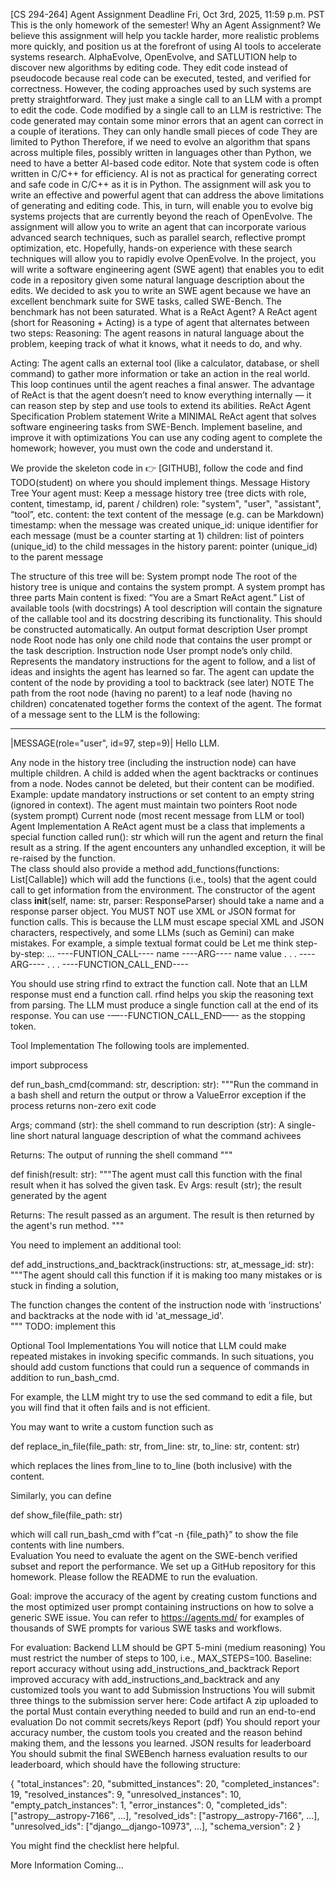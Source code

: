 [CS 294-264] Agent Assignment
Deadline 
Fri, Oct 3rd, 2025, 11:59 p.m. PST 
This is the only homework of the semester! 
Why an Agent Assignment?
We believe this assignment will help you tackle harder, more realistic problems more quickly, and position us at the forefront of using AI tools to accelerate systems research.
AlphaEvolve, OpenEvolve, and SATLUTION help to discover new algorithms by editing code.  They edit code instead of pseudocode because real code can be executed, tested, and verified for correctness.  However, the coding approaches used by such systems are pretty straightforward.  They just make a single call to an LLM with a prompt to edit the code.  Code modified by a single call to an LLM is restrictive:
The code generated may contain some minor errors that an agent can correct in a couple of iterations.
They can only handle small pieces of code
They are limited to Python
Therefore, if we need to evolve an algorithm that spans across multiple files, possibly written in languages other than Python, we need to have a better AI-based code editor.  Note that system code is often written in C/C++ for efficiency.  AI is not as practical for generating correct and safe code in C/C++ as it is in Python.
The assignment will ask you to write an effective and powerful agent that can address the above limitations of generating and editing code.  This, in turn, will enable you to evolve big systems projects that are currently beyond the reach of OpenEvolve.  The assignment will allow you to write an agent that can incorporate various advanced search techniques, such as parallel search, reflective prompt optimization, etc.  Hopefully, hands-on experience with these search techniques will allow you to rapidly evolve OpenEvolve. 
In the project, you will write a software engineering agent (SWE agent) that enables you to edit code in a repository given some natural language description about the edits. We decided to ask you to write an SWE agent because we have an excellent benchmark suite for SWE tasks, called SWE-Bench.  The benchmark has not been saturated.
What is a ReAct Agent?
A ReAct agent (short for Reasoning + Acting) is a type of agent that alternates between two steps:
Reasoning: The agent reasons in natural language about the problem, keeping track of what it knows, what it needs to do, and why.


Acting: The agent calls an external tool (like a calculator, database, or shell command) to gather more information or take an action in the real world. 
This loop continues until the agent reaches a final answer. The advantage of ReAct is that the agent doesn’t need to know everything internally — it can reason step by step and use tools to extend its abilities. 
ReAct Agent Specification 
Problem statement
Write a MINIMAL ReAct agent that solves software engineering tasks from SWE-Bench. 
Implement baseline, and improve it with optimizations 
You can use any coding agent to complete the homework; however, you must own the code and understand it.

We provide the skeleton code in 👉 [GITHUB], follow the code and find TODO(student) on where you should implement things. 
Message History Tree 
Your agent must:
Keep a message history tree (tree dicts with role, content, timestamp, id, parent / children) 
role: "system", "user", "assistant", “tool”, etc.
content: the text content of the message (e.g. can be Markdown) 
timestamp: when the message was created
unique_id: unique identifier for each message (must be a counter starting at 1)
children: list of pointers (unique_id) to the child messages in the history
parent: pointer (unique_id) to the parent message

The structure of this tree will be: 
System prompt node 
The root of the history tree is unique and contains the system prompt.
A system prompt has three parts
Main content is fixed: “You are a Smart ReAct agent.”
List of available tools (with docstrings)
A tool description will contain the signature of the callable tool and its docstring describing its functionality. This should be constructed automatically.
An output format description 
User prompt node 
Root node has only one child node that contains the user prompt or the task description. 
Instruction node 
User prompt node’s only child. 
Represents the mandatory instructions for the agent to follow, and a list of ideas and insights the agent has learned so far. 
The agent can update the content of the node by providing a tool to backtrack (see later) 
NOTE 
The path from the root node (having no parent) to a leaf node (having no children) concatenated together forms the context of the agent.
The format of a message sent to the LLM is the following:
	
------------------
|MESSAGE(role="user", id=97, step=9)|
Hello LLM.

Any node in the history tree (including the instruction node) can have multiple children.
A child is added when the agent backtracks or continues from a node.
Nodes cannot be deleted, but their content can be modified.
Example: update mandatory instructions or set content to an empty string (ignored in context).
The agent must maintain two pointers
Root node (system prompt)
Current node (most recent message from LLM or tool)
Agent Implementation 
A ReAct agent must be a class that implements a special function called 
run(): str 
which will run the agent and return the final result as a string.  If the agent encounters any unhandled exception, it will be re-raised by the function.  
The class should also provide a method
 	add_functions(functions: List[Callable]) 
which will add the functions (i.e., tools) that the agent could call to get information from the environment. 
The constructor of the agent class 
__init__(self, name: str, parser: ResponseParser)
should take a name and a response parser object.  You MUST NOT use XML or JSON format for function calls.  This is because the LLM must escape special XML and JSON characters, respectively, and some LLMs (such as Gemini) can make mistakes.  For example, a simple textual format could be
Let me think step-by-step:
...
----FUNTION_CALL----
name
----ARG----
name
value
.
.
.
----ARG----
.
.
.
----FUNCTION_CALL_END----

You should use string rfind to extract the function call.  Note that an LLM response must end a function call.  rfind helps you skip the reasoning text from parsing. The LLM must produce a single function call at the end of its response.  You can use -—--FUNCTION_CALL_END–—- as the stopping token.

Tool Implementation 
The following tools are implemented. 

import subprocess

def run_bash_cmd(command: str, description: str):
"""Run the command in a bash shell and return the output or throw a ValueError exception if the process returns non-zero exit code

Args;
  command (str): the shell command to run
  description (str): A single-line short natural language description of what the command achivees

Returns:
  The output of running the shell command
"""

def finish(result: str):
"""The agent must call this function with the final result when it has solved the given task.
Ev
Args: 
  result (str); the result generated by the agent

Returns:
  The result passed as an argument.  The result is then returned by the agent's run method.
"""

You need to implement an additional tool: 

def add_instructions_and_backtrack(instructions: str, at_message_id: str):
"""The agent should call this function if it is making too many mistakes or is stuck in finding a solution,

The function changes the content of the instruction node with 'instructions' and backtracks at the node with id 'at_message_id'.  
"""
TODO: implement this 


Optional Tool Implementations 
You will notice that LLM could make repeated mistakes in invoking specific commands.  In such situations, you should add custom functions that could run a sequence of commands in addition to run_bash_cmd.

For example, the LLM might try to use the sed command to edit a file, but you will find that it often fails and is not efficient.

You may want to write a custom function such as

def replace_in_file(file_path: str, from_line: str, to_line: str, content: str)

which replaces the lines from_line to to_line (both inclusive) with the content.

Similarly, you can define 

def show_file(file_path: str) 

which will call run_bash_cmd with f”cat -n {file_path}” to show the file contents with line numbers.  
Evaluation 
You need to evaluate the agent on the SWE-bench verified subset and report the performance. We set up a GitHub repository for this homework. Please follow the README to run the evaluation. 

Goal: improve the accuracy of the agent by creating custom functions and the most optimized user prompt containing instructions on how to solve a generic SWE issue.
You can refer to https://agents.md/ for examples of thousands of SWE prompts for various SWE tasks and workflows. 

For evaluation: 
Backend LLM should be GPT 5-mini (medium reasoning) 
You must restrict the number of steps to 100, i.e., MAX_STEPS=100.
Baseline: report accuracy without using add_instructions_and_backtrack
Report improved accuracy with add_instructions_and_backtrack and any customized tools you want to add 
Submission Instructions
You will submit three things to the submission server here: 
Code artifact
A zip uploaded to the portal 
Must contain everything needed to build and run an end-to-end evaluation 
Do not commit secrets/keys 
Report (pdf) 
You should report your accuracy number, the custom tools you created and the reason behind making them, and the lessons you learned. 
JSON results for leaderboard 
You should submit the final SWEBench harness evaluation results to our leaderboard, which should have the following structure:
		
{
    "total_instances": 20,
    "submitted_instances": 20,
    "completed_instances": 19,
    "resolved_instances": 9,
    "unresolved_instances": 10,
    "empty_patch_instances": 1,
    "error_instances": 0,
    "completed_ids": ["astropy__astropy-7166", ...],
    "resolved_ids": ["astropy__astropy-7166", ...],
    "unresolved_ids": ["django__django-10973", ...],
    "schema_version": 2
}



You might find the checklist here helpful. 

More Information Coming… 
